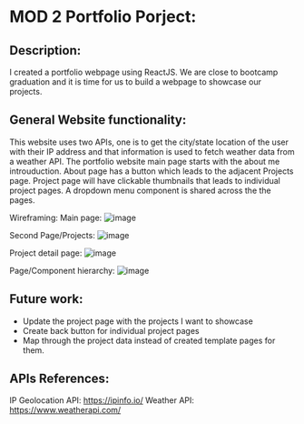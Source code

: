 # MOD 2 Portfolio Porject:
## Description:
I created a portfolio webpage using ReactJS. We are close to bootcamp graduation and it is time for us to build a webpage to showcase our projects.

## General Website functionality:
This website uses two APIs, one is to get the city/state location of the user with their IP address and that information is used to fetch weather data from a weather API. The portfolio website main page starts with the about me introuduction. About page has a button which leads to the adjacent Projects page. Project page will have clickable thumbnails that leads to individual project pages. A dropdown menu component is shared across the the pages.  


Wireframing:
Main page:
![image](https://github.com/potatomon0/portfolio.github.io/assets/26445183/4becec70-e1f1-4e2f-91a4-2100a718b968)

Second Page/Projects:
![image](https://github.com/potatomon0/portfolio.github.io/assets/26445183/5c0779a5-afe7-44f9-97aa-c3a641ac1ab5)

Project detail page:
![image](https://github.com/potatomon0/portfolio.github.io/assets/26445183/872b2c9c-0326-445f-b301-a523675273cb)

Page/Component hierarchy:
![image](https://github.com/potatomon0/portfolio.github.io/assets/26445183/b06b2083-041c-4174-a504-235c7bd370ed)

## Future work:
* Update the project page with the projects I want to showcase
* Create back button for individual project pages
* Map through the project data instead of created template pages for them.

## APIs References:
IP Geolocation API: https://ipinfo.io/
Weather API: https://www.weatherapi.com/
